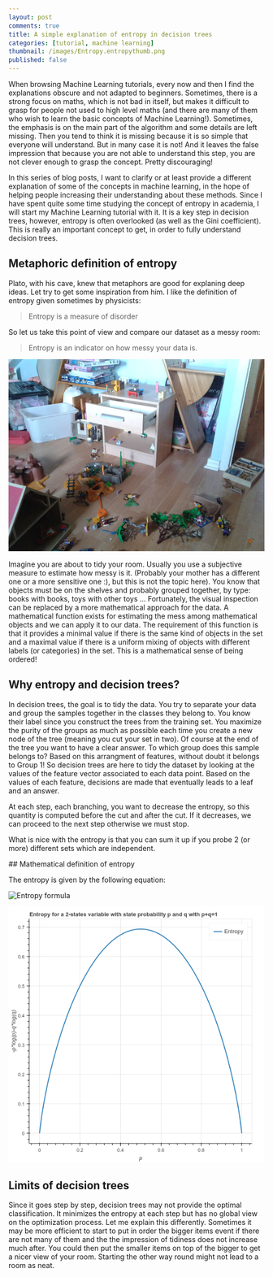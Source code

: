 ```yaml
---
layout: post
comments: true
title: A simple explanation of entropy in decision trees
categories: [tutorial, machine learning]
thumbnail: /images/Entropy.entropythumb.png
published: false
---
```


When browsing Machine Learning tutorials, every now and then I find the explanations obscure and not adapted to beginners. Sometimes, there is a strong focus on maths, which is not bad in itself, but makes it difficult to grasp for people not used to high level maths (and there are many of them who wish to learn the basic concepts of Machine Learning!). Sometimes, the emphasis is on the main part of the algorithm and some details are left missing. Then you tend to think it is missing because it is so simple that everyone will understand. But in many case it is not! And it leaves the false impression that because you are not able to understand this step, you are not clever enough to grasp the concept. Pretty discouraging!

In this series of blog posts, I want to clarify or at least provide a different explanation of some of the concepts in machine learning, in the hope of helping people increasing their understanding about these methods.
Since I have spent quite some time studying the concept of entropy in academia, I will start my Machine Learning tutorial with it.
It is a key step in decision trees, however, entropy is often overlooked (as well as the Gini coefficient). This is really an important concept to get, in order to fully understand decision trees.

## Metaphoric definition of entropy

Plato, with his cave, knew that metaphors are good for explaning deep ideas. Let try to get some inspiration from him. I like the definition of entropy given sometimes by physicists:

> Entropy is a measure of disorder

So let us take this point of view and compare our dataset as a messy room:

> Entropy is an indicator on how messy your data is.

![Messy room](/images/entropy/messy_room.jpg "My Kids messy room")

Imagine you are about to tidy your room. Usually you use a subjective measure to estimate how messy is it. (Probably your mother has a different one or a more sensitive one :), but this is not the topic here). You know that objects must be on the shelves and probably grouped together, by type: books with books, toys with other toys ...
Fortunately, the visual inspection can be replaced by a more mathematical approach for the data. A mathematical function exists for estimating the mess among mathematical objects and we can apply it to our data.
The requirement of this function is that it provides a minimal value if there is the same kind of objects in the set and a maximal value if there is a uniform mixing of objects with different labels (or categories) in the set. This is a mathematical sense of being ordered!


## Why entropy and decision trees?

In decision trees, the goal is to tidy the data. You try to separate your data and group the samples together in the classes they belong to. You know their label since you construct the trees from the training set. You maximize the purity of the groups as much as possible each time you create a new node of the tree (meaning you cut your set in two). Of course at the end of the tree you want to have a clear answer. To which group does this sample belongs to? Based on this arrangment of features, without doubt it belongs to Group 1! So decision trees are here to tidy the dataset by looking at the values of the feature vector associated to each data point. Based on the values of each feature, decisions are made that eventually leads to a leaf and an answer. 

At each step, each branching, you want to decrease the entropy, so this quantity is computed before the cut and after the cut. If it decreases, we can proceed to the next step otherwise we must stop. 

What is nice with the entropy is that you can sum it up if you probe 2 (or more) different sets which are independent.

## Mathematical definition of entropy

The entropy is given by the following equation:

![Entropy formula](http://chart.apis.google.com/chart?cht=tx&chl=%24E%20%3D%20-%5Csum_i%20p_i%20%5Cln%20p_i%24%0A)

![Entropy function](/images/entropy/entropyfunction.png "Entropy function")

## Limits of decision trees

Since it goes step by step, decision trees may not provide the optimal classification. It minimizes the entropy at each step but has no global view on the optimization process. Let me explain this differently. Sometimes it may be more efficient to start to put in order the bigger items event if there are not many of them and the the impression of tidiness does not increase much after. You could then put the smaller items on top of the bigger to get a nicer view of your room. Starting the other way round might not lead to a room as neat.